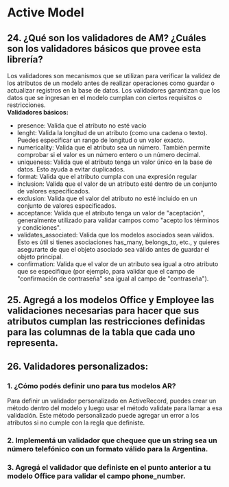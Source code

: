 # Active Model

## 24. ¿Qué son los validadores de AM? ¿Cuáles son los validadores básicos que provee esta librería?
Los validadores son mecanismos que se utilizan para verificar la validez de los atributos de un modelo antes de realizar operaciones como guardar o actualizar registros en la base de datos. Los validadores garantizan que los datos que se ingresan en el modelo cumplan con ciertos requisitos o restricciones.  
**Validadores básicos:**  
- presence: Valida que el atributo no esté vacío
- lenght: Valida la longitud de un atributo (como una cadena o texto). Puedes especificar un rango de longitud o un valor exacto.
- numericality: Valida que el atributo sea un número. También permite comprobar si el valor es un número entero o un número decimal.
- uniqueness: Valida que el atributo tenga un valor único en la base de datos. Esto ayuda a evitar duplicados.
- format: Valida que el atributo cumpla con una expresión regular
- inclusion: Valida que el valor de un atributo esté dentro de un conjunto de valores especificados.
- exclusion: Valida que el valor del atributo no esté incluido en un conjunto de valores especificados.
- acceptance: Valida que el atributo tenga un valor de "aceptación", generalmente utilizado para validar campos como "acepto los términos y condiciones".
- validates_associated: Valida que los modelos asociados sean válidos. Esto es útil si tienes asociaciones has_many, belongs_to, etc., y quieres asegurarte de que el objeto asociado sea válido antes de guardar el objeto principal.
- confirmation: Valida que el valor de un atributo sea igual a otro atributo que se especifique (por ejemplo, para validar que el campo de "confirmación de contraseña" sea igual al campo de "contraseña").


## 25. Agregá a los modelos Office y Employee las validaciones necesarias para hacer que sus atributos cumplan las restricciones definidas para las columnas de la tabla que cada uno representa.

## 26. Validadores personalizados:
### 1. ¿Cómo podés definir uno para tus modelos AR?
Para definir un validador personalizado en ActiveRecord, puedes crear un método dentro del modelo y luego usar el método validate para llamar a esa validación. Este método personalizado puede agregar un error a los atributos si no cumple con la regla que definiste.
### 2. Implementá un validador que chequee que un string sea un número telefónico con un formato válido para la Argentina.

### 3. Agregá el validador que definiste en el punto anterior a tu modelo Office para validar el campo phone_number.